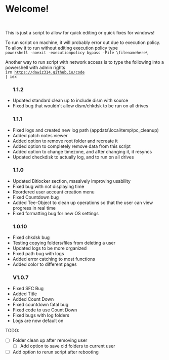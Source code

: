 <h1>Welcome!</h1>
<br>

This is just a script to allow for quick editing or quick fixes for windows!

To run script on machine, it will probably error out due to execution policy. To allow it to run without editing execution policy type<br> <code>powershell -noexit -executionpolicy bypass -File \filenamehere\ </code>

Another way to run script with network access is to type the following into a powershell with admin rights<br>
<code>irm https://dawiz314.github.io/code | iex </code>

<ul>
  <h3>1.1.2</h3>
  <li>Updated standard clean up to include dism with source</li>
  <li>Fixed bug that wouldn't allow dism/chkdsk to be run on all drives</li>
</ul>

<ul>
  <h3>1.1.1</h3>
  <li>Fixed logs and created new log path (appdata\local\temp\pc_cleanup)</li>
  <li>Added patch notes viewer</li>
  <li>Added option to remove root folder and recreate it</li>
  <li>Added option to completely remove data from this script</li>
  <li>Added option to change timezone, and after changing it, it resyncs</li>
  <li>Updated checkdisk to actually log, and to run on all drives</li>
</ul>

<ul>
  <h3>1.1.0</h3>
  <li>Updated Bitlocker section, massively improving usability</li>
  <li>Fixed bug with not displaying time</li>
  <li>Reordered user account creation menu</li>
  <li>Fixed Countdown bug</li>
  <li>Added Tee-Object to clean up operations so that the user can view progress in real time</li>
  <li>Fixed formatting bug for new OS settings</li>
</ul>

<ul>
  <h3>1.0.10</h3>
  <li>Fixed chkdsk bug</li>
  <li>Testing copying folders/files from deleting a user</li>
  <li>Updated logs to be more organized</li>
  <li>Fixed path bug with logs</li>
  <li>Added error catching to most functions</li>
  <li>Added color to different pages</li>
</ul>

<ul>
<h3>V1.0.7</h3>
<li>Fixed SFC Bug</li>
<li>Added Title</li>
<li>Added Count Down</li>
<li>Fixed countdown fatal bug </li>
<li>Fixed code to use Count Down</li>
<li>Fixed bugs with log folders</li>
<li>Logs are now default on</li>
</ul>


TODO: 
- [ ] Folder clean up after removing user
  - [ ] Add option to save old folders to current user
- [ ] Add option to rerun script after rebooting
